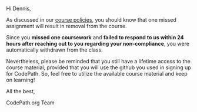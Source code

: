 Hi Dennis,

As discussed in our [course policies](https://courses.codepath.org/snippets/ios_university/policies_remote_fall19), you should know that one missed assignment will result in removal from the course.

Since you **missed one coursework** and **failed to respond to us within 24 hours after reaching out to you regarding your non-compliance**, you were automatically withdrawn from the class.

Nevertheless, please be reminded that you still have a lifetime access to the course material, provided that you will use the github you used in signing up for CodePath. So, feel free to utilize the available course material and keep on learning!

All the best,

CodePath.org Team
